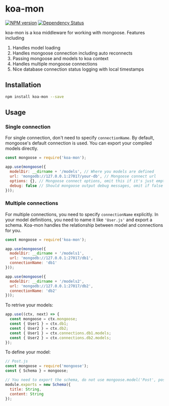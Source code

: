 # koa-mon
[![NPM version][npm-image]][npm-url] [![Dependency Status][daviddm-image]][daviddm-url]

koa-mon is a koa middleware for working with mongoose. Features including

1. Handles model loading
2. Handles mongoose connection including auto reconnects
3. Passing mongoose and models to koa context
4. Handles multiple mongoose connections
5. Nice database connection status logging with local timestamps

## Installation

``` bash
npm install koa-mon --save
```

## Usage

### Single connection

For single connection, don't need to specify `connectionName`. By default,
mongoose's default connection is used. You can export your compiled models
directly.

``` js
const mongoose = require('koa-mon');

app.use(mongoose({
  modelDir: __dirname + '/models', // Where you models are defined
  url: 'mongodb://127.0.0.1:27017/your-db', // Mongoose connect url
  options: {}, // Mongoose connect options, omit this if it's just empty,
  debug: false // Should mongoose output debug messages, omit if false
}));
```

### Multiple connections

For multiple connections, you need to specify `connectionName` explicitly.
In your model definitions, you need to name it like `'User.js'` and export a
schema. Koa-mon handles the relationship between model and connections for you.

``` js
const mongoose = require('koa-mon');

app.use(mongoose({
  modelDir: __dirname + '/models1',
  url: 'mongodb://127.0.0.1:27017/db1',
  connectionName: 'db1'
}));

app.use(mongoose({
  modelDir: __dirname + '/models2',
  url: 'mongodb://127.0.0.1:27017/db2',
  connectionName: 'db2'
}));
```

To retrive your models:

``` js
app.use((ctx, next) => {
  const mongoose = ctx.mongoose;
  const { User1 } = ctx.db1;
  const { User2 } = ctx.db2;
  const { User1 } = ctx.connections.db1.models;
  const { User2 } = ctx.connections.db2.models;
});
```

To define your model:
``` js
// Post.js
const mongoose = require('mongoose');
const { Schema } = mongoose;

// You need to export the schema, do not use mongoose.model('Post', postSchema)
module.exports = new Schema({
  title: String,
  content: String
});
```


[npm-image]: https://badge.fury.io/js/koa-mon.svg
[npm-url]: https://npmjs.org/package/koa-mon
[daviddm-image]: https://david-dm.org/zhangkaiyulw/koa-mon.svg?theme=shields.io
[daviddm-url]: https://david-dm.org/zhangkaiyulw/koa-mon
